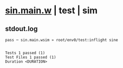 # [sin.main.w](../../../../../../examples/tests/sdk_tests/math/sin.main.w) | test | sim

## stdout.log
```log
pass ─ sin.main.wsim » root/env0/test:inflight sine
 
 
Tests 1 passed (1)
Test Files 1 passed (1)
Duration <DURATION>
```

